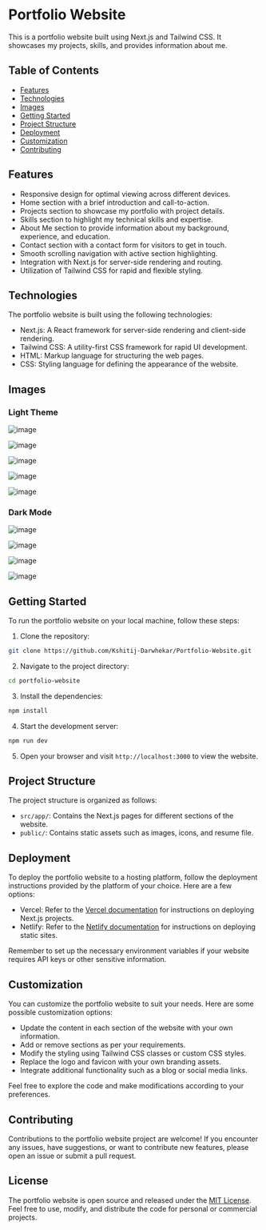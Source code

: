# Portfolio Website

This is a portfolio website built using Next.js and Tailwind CSS. It showcases my projects, skills, and provides information about me.

## Table of Contents

- [Features](#features)
- [Technologies](#technologies)
- [Images](#images)
- [Getting Started](#getting-started)
- [Project Structure](#project-structure)
- [Deployment](#deployment)
- [Customization](#customization)
- [Contributing](#contributing)

## Features

- Responsive design for optimal viewing across different devices.
- Home section with a brief introduction and call-to-action.
- Projects section to showcase my portfolio with project details.
- Skills section to highlight my technical skills and expertise.
- About Me section to provide information about my background, experience, and education.
- Contact section with a contact form for visitors to get in touch.
- Smooth scrolling navigation with active section highlighting.
- Integration with Next.js for server-side rendering and routing.
- Utilization of Tailwind CSS for rapid and flexible styling.

## Technologies

The portfolio website is built using the following technologies:

- Next.js: A React framework for server-side rendering and client-side rendering.
- Tailwind CSS: A utility-first CSS framework for rapid UI development.
- HTML: Markup language for structuring the web pages.
- CSS: Styling language for defining the appearance of the website.

## Images

### Light Theme
![image](https://github.com/Kshitij-Darwhekar/Portfolio-Website/assets/54590658/91b7394f-4fee-4392-b0d7-cd6a8d65ffdc)

![image](https://github.com/Kshitij-Darwhekar/Portfolio-Website/assets/54590658/d5f1d37b-ee92-4089-aeb7-f975837b40c6)

![image](https://github.com/Kshitij-Darwhekar/Portfolio-Website/assets/54590658/196c87e4-f4a7-4883-95bf-927929c8bcfe)

![image](https://github.com/Kshitij-Darwhekar/Portfolio-Website/assets/54590658/1a60f6d6-0b2c-4249-a7de-a5a4d963d017)

![image](https://github.com/Kshitij-Darwhekar/Portfolio-Website/assets/54590658/801e0d33-b950-4f6d-b552-ff056e6b4c6b)


### Dark Mode

![image](https://github.com/Kshitij-Darwhekar/Portfolio-Website/assets/54590658/ae01324c-f570-4140-95c5-d88448cda012)

![image](https://github.com/Kshitij-Darwhekar/Portfolio-Website/assets/54590658/b09a8f15-52d8-480a-ad69-e3ff5409bd32)

![image](https://github.com/Kshitij-Darwhekar/Portfolio-Website/assets/54590658/78112c16-58c7-4a94-baf0-c40c9f88861c)

![image](https://github.com/Kshitij-Darwhekar/Portfolio-Website/assets/54590658/db5f9b58-c48c-4576-a8d9-cc32a6db8327)




## Getting Started

To run the portfolio website on your local machine, follow these steps:

1. Clone the repository:

```bash
git clone https://github.com/Kshitij-Darwhekar/Portfolio-Website.git
```

2. Navigate to the project directory:

```bash
cd portfolio-website
```

3. Install the dependencies:

```bash
npm install
```

4. Start the development server:

```bash
npm run dev
```

5. Open your browser and visit `http://localhost:3000` to view the website.

## Project Structure

The project structure is organized as follows:

- `src/app/`: Contains the Next.js pages for different sections of the website.
- `public/`: Contains static assets such as images, icons, and resume file.

## Deployment

To deploy the portfolio website to a hosting platform, follow the deployment instructions provided by the platform of your choice. Here are a few options:

- Vercel: Refer to the [Vercel documentation](https://vercel.com/docs) for instructions on deploying Next.js projects.
- Netlify: Refer to the [Netlify documentation](https://docs.netlify.com/) for instructions on deploying static sites.

Remember to set up the necessary environment variables if your website requires API keys or other sensitive information.

## Customization

You can customize the portfolio website to suit your needs. Here are some possible customization options:

- Update the content in each section of the website with your own information.
- Add or remove sections as per your requirements.
- Modify the styling using Tailwind CSS classes or custom CSS styles.
- Replace the logo and favicon with your own branding assets.
- Integrate additional functionality such as a blog or social media links.

Feel free to explore the code and make modifications according to your preferences.

## Contributing

Contributions to the portfolio website project are welcome! If you encounter any issues, have suggestions, or want to contribute new features, please open an issue or submit a pull request.

## License

The portfolio website is open source and released under the [MIT License](LICENSE). Feel free to use, modify, and distribute the code for personal or commercial projects.
